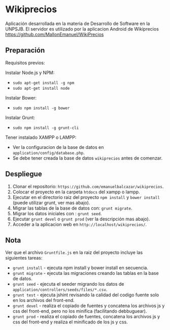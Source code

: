 # Wikiprecios
Aplicación desarrollada en la materia de Desarrollo de Software en la UNPSJB.
El servidor es utilizado por la aplicacion Android de Wikiprecios https://github.com/MallonEmanuel/WikiPrecios

## Preparación
Requisitos previos:

Instalar Node.js y NPM:
* `sudo apt-get install -g npm`
* `sudo apt-get install node`

Instalar Bower:
* `sudo npm install -g bower`

Instalar Grunt:
* `sudo npm install -g grunt-cli`

Tener instalado XAMPP o LAMPP:
* Ver la configuracion de la base de datos en `application/config/database.php`.
* Se debe tener creada la base de datos `wikiprecios` antes de comenzar.

## Despliegue

1. Clonar el repositorio: `https://github.com/emanuelbalcazar/wikiprecios`.
2. Colocar el proyecto en la carpeta `htdocs` del xampp o lampp.
3. Ejecutar en el directorio raiz del proyecto `npm install` y `bower install` (puede utilizar grunt, ver mas abajo).
4. Migrar las tablas de la base de datos con: `grunt migrate`.
5. Migrar los datos iniciales con : `grunt seed`.
6. Ejecutar `grunt devel` o `grunt prod` (ver la descripción mas abajo).
7. Acceder a la aplicacion web en `http://localhost/wikiprecios/`.


## Nota

Ver que el archivo `Gruntfile.js` en la raiz del proyecto incluye las siguientes tareas:

* `grunt install` - ejecuta npm install y bower install en secuencia.
* `grunt migrate` - ejecuta las migraciones creando las tablas en la base de datos.
* `grunt seed` - ejecuta el seeder migrando los datos de `application/controllers/seeds/files/*.csv`.
* `grunt test` - ejecuta jshint revisando la calidad del codigo fuente solo en los archivos del front-end.
* `grunt devel` - realiza el copiado de fuentes y concatena los archivos js y css del front-end, pero no los minifica (facilitando debbuguear).
* `grunt prod` - realiza el copiado de fuentes, concatena los archivos js y css del front-end y realiza el minificado de los js y css.
